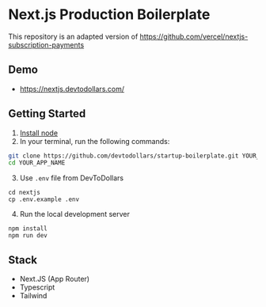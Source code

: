 # Next.js Production Boilerplate

This repository is an adapted version of https://github.com/vercel/nextjs-subscription-payments 

## Demo

- https://nextjs.devtodollars.com/

## Getting Started

1. [Install node](https://nodejs.org/en/download)
2. In your terminal, run the following commands:

```bash
git clone https://github.com/devtodollars/startup-boilerplate.git YOUR_APP_NAME
cd YOUR_APP_NAME
```
3. Use `.env` file from DevToDollars
```
cd nextjs
cp .env.example .env
```
4. Run the local development server
```
npm install
npm run dev
```

## Stack

- Next.JS (App Router)
- Typescript
- Tailwind
